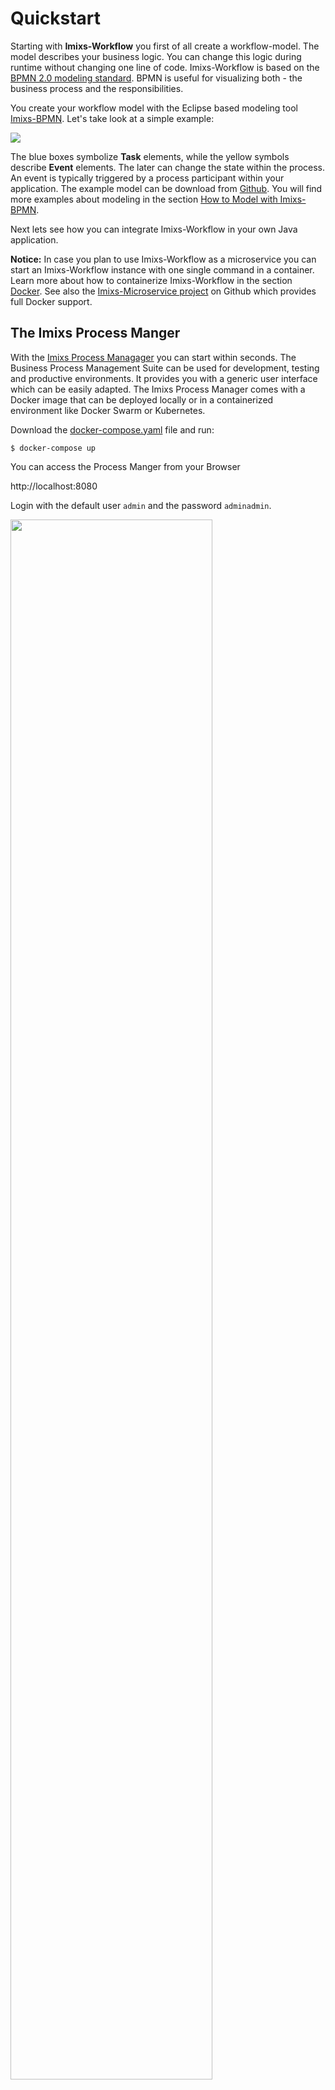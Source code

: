 # Quickstart

Starting with **Imixs-Workflow** you first of all create a workflow-model. The model describes your business logic. You can change this  logic during runtime without changing one line of code.
Imixs-Workflow is based on the [BPMN 2.0 modeling standard](http://www.bpmn.org/). BPMN is useful for visualizing both - the business process and the responsibilities. 

You create your workflow model with the Eclipse based modeling tool [Imixs-BPMN](./modelling/). Let's take look at a simple example:

<img src="./images/modelling/order-01.png" />

The blue boxes symbolize **Task** elements, while the yellow symbols describe **Event** elements. The later can change the state within the process.
An event is typically triggered by a process participant within your application. The example model can be download from [Github](https://github.com/imixs/imixs-workflow/tree/master/src/site/resources/bpmn). You will find more examples about modeling in the section [How to Model with Imixs-BPMN](./modelling/howto.html).

Next lets see how you can integrate Imixs-Workflow in your own Java application. 

**Notice:** In case you plan to use Imixs-Workflow as a microservice you can start an Imixs-Workflow instance with one single command in a container. Learn more about how to containerize Imixs-Workflow in the section [Docker](docker.html). See also the [Imixs-Microservice project](https://github.com/imixs/imixs-microservice) on Github which provides full Docker support.

## The Imixs Process Manger

With the [Imixs Process Managager](https://github.com/imixs/imixs-process-manager) you can start within seconds. The Business Process Management Suite can be used for development, testing and productive environments. It provides you with a generic user interface which can be easily adapted. The Imixs Process Manager comes with a Docker image that can be deployed locally or in a containerized environment like Docker Swarm or Kubernetes. 

Download the [docker-compose.yaml](https://raw.githubusercontent.com/imixs/imixs-process-manager/master/docker-compose.yaml) file and run:

	$ docker-compose up

You can access the Process Manger from your Browser

http://localhost:8080

Login with the default user `admin` and the password `adminadmin`. 

<img class="screenshot" src="./images/process-manager-002.png" width="80%" />

Find more about the Imixs Process Manager on [GitHub](https://github.com/imixs/imixs-process-manager).

## How to Integrate Imixs-Workflow into you Business Application

The Imixs-Workflow engine is based on Jakarta EE and so it can be integrated easily into a business application by just adding the maven depdencies:

		<dependency>
			<groupId>org.imixs.workflow</groupId>
			<artifactId>imixs-workflow-engine</artifactId>
			<version>${org.imixs.workflow.version}</version>
		</dependency>
		<dependency>
			<groupId>org.imixs.workflow</groupId>
			<artifactId>imixs-workflow-jax-rs</artifactId>
			<version>${org.imixs.workflow.version}</version>
		</dependency>
		<dependency>
			<groupId>org.imixs.workflow</groupId>
			<artifactId>imixs-workflow-index-lucene</artifactId>
			<version>${org.imixs.workflow.version}</version>
		</dependency>


From you code you can access the Imixs-Workflow engine by injection.

Let's see what this looks like in your Java code:

```java
	@Inject
	private WorkflowService workflowService;

	ItemCollection workitem=new ItemCollection().model("1.0.0").task(1000).event(10);
	// assign some business data...
	workitem.setItemValue("_customer","M. Melman");
	workitem.setItemValue("_ordernumber",20051234);
	// process the workitem
	workitem = workflowService.processWorkItem(workitem);
```

1. You inject the Workflow Engine with the annotation @Inject. 
2. Next you create a new business object and assign it to your model. 
3. You also can add your own business data. 
4. Finally you 'process' your object. 

From now on the newly created **Process Instance** is under the control of your business model. 
After you have created a new process instance you can use the _UniqueID_ to access the instance later: 
   
```java
    String uniqueID=workitem.getUnqiueID();
    ....
    // load the instance
    ItemCollection workitem=workflowService.getWorkItem(unqiueID);
    ....
```

Depending on the design of your workflow model a process instance can be assigned to a team or a single process participant. E.g. the method _getWorkListByOwner_ can be used to select all process instances belonging to
a specified participant:

```java
	List<ItemCollection> result=workflowService.getWorkListByOwner("melman", "workitem", 30, 0,null,false);  
```

See the documentation of the [WorkflowService](engine/workflowservice.html) for more details. 


## What's Next...

Continue reading more about:

 * [How to Model with Imixs-BPMN](./modelling/howto.html)
 * [How to Manage your Business Data](./quickstart/workitem.html)
 * [Why You Should Use Imixs-Workflow](./quickstart/why.html)
 * [What Means Human Centric Workflow?](./quickstart/human.html)
 * [Imixs-BPMN - The Modeler User Guide](./modelling/index.html)
 * [The Imixs-Workflow Plugin API](./engine/plugins/index.html)
 * [The Imixs-Workflow Rest API](./restapi/index.html)
 
